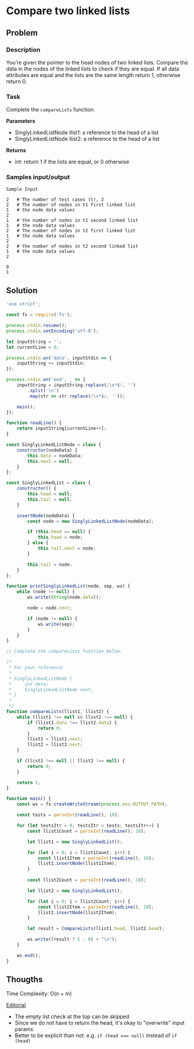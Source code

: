 # Compare two linked lists

## Problem

### Description

You’re given the pointer to the head nodes of two linked lists. Compare the data in the nodes of the linked lists to check if they are equal. If all data attributes are equal and the lists are the same length return 1, otherwise return 0.

### Task

Complete the `compareLists` function.

**Parameters**

- SinglyLinkedListNode llist1: a reference to the head of a list
- SinglyLinkedListNode llist2: a reference to the head of a list

**Returns**

- int: return 1 if the lists are equal, or 0 otherwise

### Samples input/output

```
Sample Input

2   # The number of test cases (t), 2
2   # The number of nodes in t1 first linked list
1   # the node data values
2
1   # the number of nodes in t1 second linked list
1   # the node data values
2   # The number of nodes in t2 first linked list
1   # the node data values
2
2   # the number of nodes in t2 second linked list
1   # the node data values
2
```
```
0
1
```

## Solution

```js
'use strict';

const fs = require('fs');

process.stdin.resume();
process.stdin.setEncoding('utf-8');

let inputString = '';
let currentLine = 0;

process.stdin.on('data', inputStdin => {
    inputString += inputStdin;
});

process.stdin.on('end', _ => {
    inputString = inputString.replace(/\s*$/, '')
        .split('\n')
        .map(str => str.replace(/\s*$/, ''));

    main();
});

function readLine() {
    return inputString[currentLine++];
}

const SinglyLinkedListNode = class {
    constructor(nodeData) {
        this.data = nodeData;
        this.next = null;
    }
};

const SinglyLinkedList = class {
    constructor() {
        this.head = null;
        this.tail = null;
    }

    insertNode(nodeData) {
        const node = new SinglyLinkedListNode(nodeData);

        if (this.head == null) {
            this.head = node;
        } else {
            this.tail.next = node;
        }

        this.tail = node;
    }
};

function printSinglyLinkedList(node, sep, ws) {
    while (node != null) {
        ws.write(String(node.data));

        node = node.next;

        if (node != null) {
            ws.write(sep);
        }
    }
}

// Complete the compareLists function below.

/*
 * For your reference:
 *
 * SinglyLinkedListNode {
 *     int data;
 *     SinglyLinkedListNode next;
 * }
 *
 */
function compareLists(llist1, llist2) {
    while (llist1 !== null && llist2 !== null) {
        if (llist1.data !== llist2.data) {
            return 0;
        }
        llist1 = llist1.next;
        llist2 = llist2.next;
    }

    if (llist1 !== null || llist2 !== null) {
        return 0;
    }

    return 1;
}

function main() {
    const ws = fs.createWriteStream(process.env.OUTPUT_PATH);

    const tests = parseInt(readLine(), 10);

    for (let testsItr = 0; testsItr < tests; testsItr++) {
        const llist1Count = parseInt(readLine(), 10);

        let llist1 = new SinglyLinkedList();

        for (let i = 0; i < llist1Count; i++) {
            const llist1Item = parseInt(readLine(), 10);
            llist1.insertNode(llist1Item);
        }
      
      	const llist2Count = parseInt(readLine(), 10);

        let llist2 = new SinglyLinkedList();

        for (let i = 0; i < llist2Count; i++) {
            const llist2Item = parseInt(readLine(), 10);
            llist2.insertNode(llist2Item);
        }

        let result = CompareLists(llist1.head, llist2.head);

        ws.write((result ? 1 : 0) + "\n");
    }

    ws.end();
}
```

## Thougths

Time Complexity:
O(n + m)

[Editorial](https://www.hackerrank.com/challenges/compare-two-linked-lists/editorial)

- The empty list check at the top can be skipped
- Since we do not have to return the head, it's okay to "overwrite" input params
- Better to be explicit than not: e.g. `if (head === null)` instead of `if (head)`
